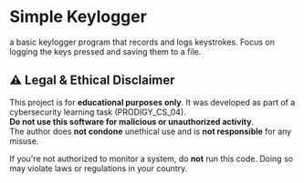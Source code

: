 # Simple Keylogger
a basic keylogger program that records and logs keystrokes. Focus on logging the keys pressed and saving them to a file.


## ⚠️ Legal & Ethical Disclaimer
This project is for **educational purposes only**. It was developed as part of a cybersecurity learning task (PRODIGY_CS_04).  
**Do not use this software for malicious or unauthorized activity**.  
The author does **not condone** unethical use and is **not responsible** for any misuse.

If you're not authorized to monitor a system, do **not** run this code. Doing so may violate laws or regulations in your country.
